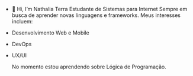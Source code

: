 - 👋 Hi, I’m Nathalia Terra
Estudante de Sistemas para Internet
Sempre em busca de aprender novas linguagens e frameworks.
Meus interesses incluem:
- Desenvolvimento Web e Mobile
- DevOps
- UX/UI

  No momento estou aprendendo sobre Lógica de Programação.
<!---
NathaliaTerra/NathaliaTerra is a ✨ special ✨ repository because its `README.md` (this file) appears on your GitHub profile.
You can click the Preview link to take a look at your changes.
--->
